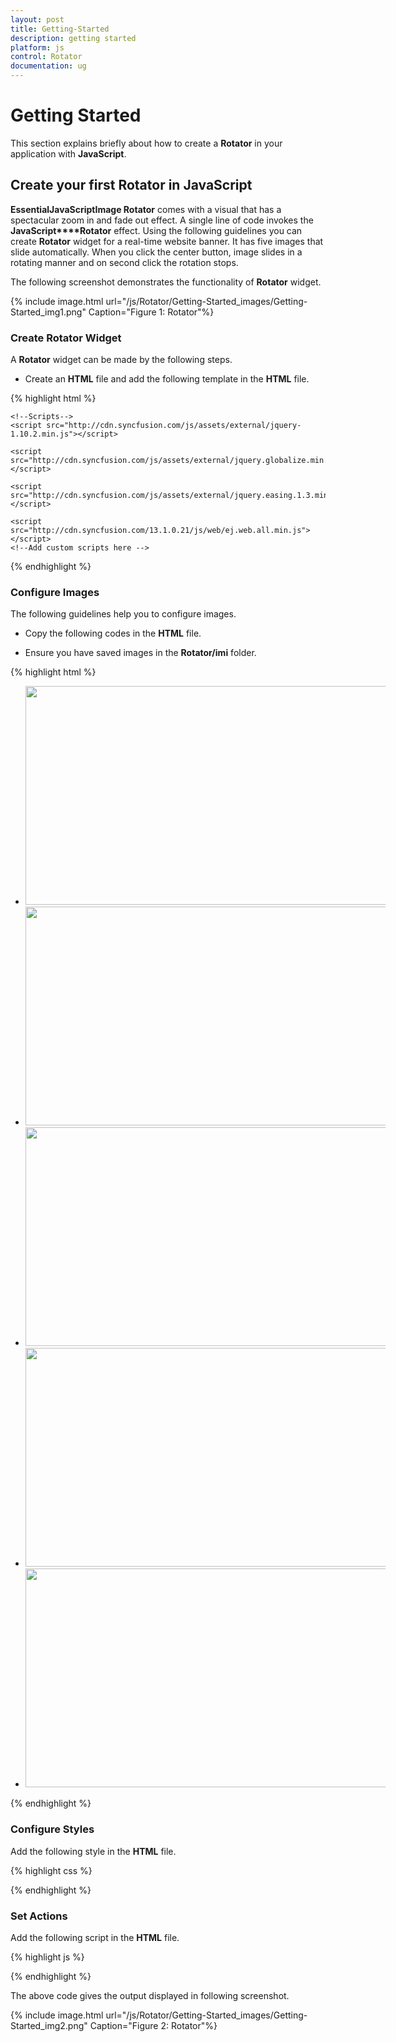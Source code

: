 ```yaml
---
layout: post
title: Getting-Started
description: getting started
platform: js
control: Rotator
documentation: ug
---
```


# Getting Started

This section explains briefly about how to create a **Rotator** in your application with **JavaScript**.

## Create your first Rotator  in JavaScript

**Essential****JavaScript****Image Rotator** comes with a visual that has a spectacular zoom in and fade out effect. A single line of code invokes the **JavaScript****Rotator** effect. Using the following guidelines you can create **Rotator** widget for a real-time website banner. It has five images that slide automatically. When you click the center button, image slides in a rotating manner and on second click the rotation stops.

The following screenshot demonstrates the functionality of **Rotator** widget.



{% include image.html url="/js/Rotator/Getting-Started_images/Getting-Started_img1.png" Caption="Figure 1: Rotator"%}

### Create Rotator Widget

A **Rotator** widget can be made by the following steps.

* Create an **HTML** file and add the following template in the **HTML** file.

{% highlight html %}


<!doctype html>

<html>
<head>
    <title>Essential Studio for JavaScript : Rotator Default Functionalities</title>
    <meta name="viewport" content="width=device-width, initial-scale=1.0" charset="utf-8" />
          <!-- Style sheet for default theme (flat azure) -->
    <link href="http://cdn.syncfusion.com/13.1.0.21/js/web/flat-azure/ej.web.all.min.css" rel="stylesheet" />

    <!--Scripts-->
    <script src="http://cdn.syncfusion.com/js/assets/external/jquery-1.10.2.min.js"></script>

    <script src="http://cdn.syncfusion.com/js/assets/external/jquery.globalize.min.js"></script>

    <script src="http://cdn.syncfusion.com/js/assets/external/jquery.easing.1.3.min.js"></script>

    <script src="http://cdn.syncfusion.com/13.1.0.21/js/web/ej.web.all.min.js"></script>
    <!--Add custom scripts here -->
</head>
<body>
    <!-- Add Rotator element here. -->
</body>
</html>


{% endhighlight %}



### Configure Images

The following guidelines help you to configure images.

* Copy the following codes in the **HTML** file. 

* Ensure you have saved images in the **Rotator/imi** folder.



{% highlight html %}

<div class="content-container-fluid">
<div class="row">
<div class="cols-sample-area">
<div class="frame">
<ul id="sliderContent">
   <li><img class="image" src="../imi/Untitled.png"/></li>
   <li><img class="image" src="../imi/Untitled1.png"/></li>
   <li><img class="image" src="../imi/Untitled2.png"/></li>
   <li><img class="image" src="../imi/Untitled3.png"/></li>
   <li><img class="image" src="../imi/Untitled4.png"/></li>
</ul>
</div>
</div>
</div>
</div>



{% endhighlight %}

### Configure Styles

Add the following style in the **HTML** file.


{% highlight css %}

<style type="text/css" class="cssStyles">
  .frame 
    {
        width: 600px;
    }

    #sliderContent > li .image 
    {
        width: 600px;
        height: 350px;
    }
</style>


{% endhighlight %}

### Set Actions

Add the following script in the **HTML** file.



{% highlight js %}


<script type="text/javascript">

    $(function () {

        // declaration


        $("#sliderContent").ejRotator({

            slideWidth: "600px",

            frameSpace: "0px",

            displayItemsCount: "1",

            slideHeight: "350px",

            navigateSteps: "1",

            enableResize: true,

            pagerPosition: ej.Rotator.PagerPosition.Outside,

            orientation: ej.Orientation.Horizontal,

            showPager: true,

            enabled: true,

            showCaption: true,

            allowKeyboardNavigation: true,

            showPlayButton: true,

            enableRTL: true,

            animationType: "slide"
        });
    });
</script>



{% endhighlight %}



The above code gives the output displayed in following screenshot.





{% include image.html url="/js/Rotator/Getting-Started_images/Getting-Started_img2.png" Caption="Figure 2: Rotator"%}

